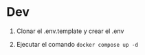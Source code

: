 
# Dev

1. Clonar el .env.template y crear el .env

2. Ejecutar el comando ```docker compose up -d```

<!-- 1 Añado carpeta dist/ a .gitignore -->

<!-- 2 Railway - New - PostgresQl - click en "Connect" 
Apartado Available Variables - DATABASE_URL (Clic en el ojo y click en copiar la cadena de conexión)-->

<!-- 3 Pego la nueva cadena de conexión en el archivo .env
POSTGRES_URL=postgresql://postgres:73mdMWyGDJ0nVtvVU0sX@containers-us-west-107.railway.app:6921/railway -->

<!-- 4 En package.json "prisma:migrate:prod": "prisma migrate deploy"
Así cuando hagamos el build de producción se harán las migraciones-->

<!-- 5 Terminal: npm run prisma:migrate:prod
Terminal: npm run dev  (Ya estoy en la nueva db y la veo el Railway) -->

<!-- 6 Voy a PM y hago un post POST -->

<!-- 7 Voy a Railway proyecto Progres - OK Ya lo tengo -->

<!-- 8 Vuelvo a poner en .env  POSTGRES_URL=postgresql://postgres:123456@localhost:5432/TODO -->

<!-- 9 En package.json "build": "rimraf ./dist && tsc && npm run prisma:migrate:prod", 
Así cuando hagamos el build de producción se harán las migraciones-->

<!-- 10 Creo el commit y hago el push -->

<!-- 11 Arreglo lo de las vriables de entorno. Dejo solo POSTGRES_URL y PUBLIC_PATH" -->

<!-- 12 Voy a la url que me dan y añado /api/actiones - OK -->

<!-- 13 En PM sustituyo localhost:300 por la url de railway. Hago nuevos POST para rellenar la nueva db de Railway-->